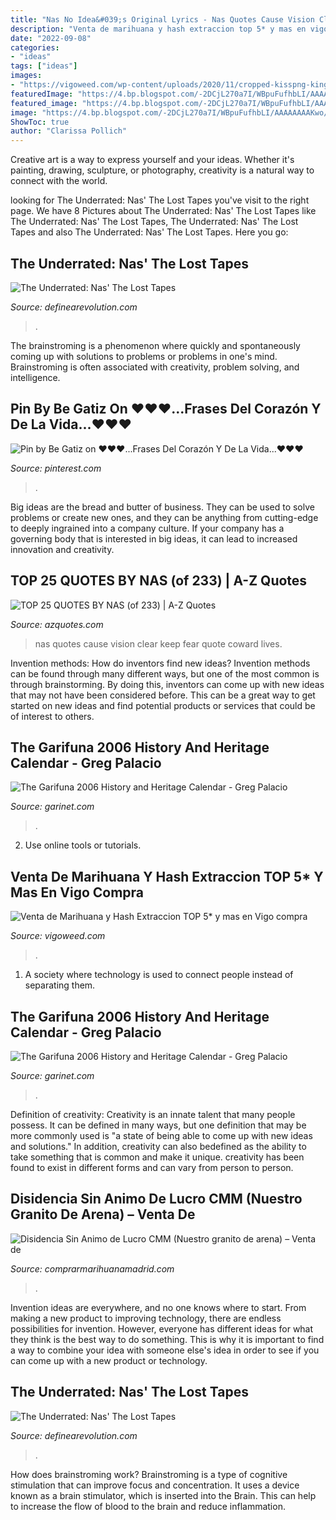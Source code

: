 ```yaml
---
title: "Nas No Idea&#039;s Original Lyrics - Nas Quotes Cause Vision Clear Keep Fear Quote Coward Lives"
description: "Venta de marihuana y hash extraccion top 5* y mas en vigo compra"
date: "2022-09-08"
categories:
- "ideas"
tags: ["ideas"]
images:
- "https://vigoweed.com/wp-content/uploads/2020/11/cropped-kisspng-kingdom-of-galicia-flag-of-galicia-galician-5af549addd2711.8863074115260246219059-1-150x150.jpg"
featuredImage: "https://4.bp.blogspot.com/-2DCjL270a7I/WBpuFufhbLI/AAAAAAAAKwo/7v7kYu4-yu0APx59AGN2U5BXUfbWqt9QwCLcB/s1600/nas%2B01.jpg"
featured_image: "https://4.bp.blogspot.com/-2DCjL270a7I/WBpuFufhbLI/AAAAAAAAKwo/7v7kYu4-yu0APx59AGN2U5BXUfbWqt9QwCLcB/s1600/nas%2B01.jpg"
image: "https://4.bp.blogspot.com/-2DCjL270a7I/WBpuFufhbLI/AAAAAAAAKwo/7v7kYu4-yu0APx59AGN2U5BXUfbWqt9QwCLcB/s1600/nas%2B01.jpg"
ShowToc: true
author: "Clarissa Pollich"
---
```



Creative art is a way to express yourself and your ideas. Whether it's painting, drawing, sculpture, or photography, creativity is a natural way to connect with the world.

	

		
looking for The Underrated: Nas&#039; The Lost Tapes you've visit to the right page. We have 8 Pictures about The Underrated: Nas&#039; The Lost Tapes like The Underrated: Nas&#039; The Lost Tapes, The Underrated: Nas&#039; The Lost Tapes and also The Underrated: Nas&#039; The Lost Tapes. Here you go:
		
    
## The Underrated: Nas&#039; The Lost Tapes

<img loading=lazy src="https://4.bp.blogspot.com/-2DCjL270a7I/WBpuFufhbLI/AAAAAAAAKwo/7v7kYu4-yu0APx59AGN2U5BXUfbWqt9QwCLcB/s1600/nas%2B01.jpg" onerror="this.onerror=null;this.src='https://tse1.mm.bing.net/th?id=OIP.pACsxvtnaPf04XpWm06sEwAAAA&amp;pid=15.1';" alt="The Underrated: Nas&#039; The Lost Tapes">

_Source: definearevolution.com_

>. 

	

The brainstroming is a phenomenon where quickly and spontaneously coming up with solutions to problems or problems in one's mind. Brainstroming is often associated with creativity, problem solving, and intelligence.

    
## Pin By Be Gatiz On ♥♥♥...Frases Del Corazón Y De La Vida...♥♥♥

<img loading=lazy src="https://i.pinimg.com/originals/59/19/3f/59193f471258c49ea2d9e69bbde69ecb.jpg" onerror="this.onerror=null;this.src='https://tse1.mm.bing.net/th?id=OIP.oCo09IN9aGE_PV8JZrpetQHaGp&amp;pid=15.1';" alt="Pin by Be Gatiz on ♥♥♥...Frases Del Corazón Y De La Vida...♥♥♥">

_Source: pinterest.com_

>. 

	

Big ideas are the bread and butter of business. They can be used to solve problems or create new ones, and they can be anything from cutting-edge to deeply ingrained into a company culture. If your company has a governing body that is interested in big ideas, it can lead to increased innovation and creativity.

    
## TOP 25 QUOTES BY NAS (of 233) | A-Z Quotes

<img loading=lazy src="https://www.azquotes.com/vangogh-image-quotes/67/53/Quotation-Nas-You-have-to-keep-your-vision-clear-cause-only-a-67-53-30.jpg" onerror="this.onerror=null;this.src='https://tse3.mm.bing.net/th?id=OIP.Ya8gL1SehxhKWO3YdmnF1QHaEg&amp;pid=15.1';" alt="TOP 25 QUOTES BY NAS (of 233) | A-Z Quotes">

_Source: azquotes.com_

>nas quotes cause vision clear keep fear quote coward lives. 

	

Invention methods: How do inventors find new ideas?
Invention methods can be found through many different ways, but one of the most common is through brainstorming. By doing this, inventors can come up with new ideas that may not have been considered before. This can be a great way to get started on new ideas and find potential products or services that could be of interest to others.

    
## The Garifuna 2006 History And Heritage Calendar - Greg Palacio

<img loading=lazy src="http://www.garinet.com/webstore/products/tshirt_drummers_dugu_isiah.jpg" onerror="this.onerror=null;this.src='https://tse2.mm.bing.net/th?id=OIP.dFAIHHUQaixwR1P3_8Fr9AHaFy&amp;pid=15.1';" alt="The Garifuna 2006 History and Heritage Calendar - Greg Palacio">

_Source: garinet.com_

>. 

	

2. Use online tools or tutorials.

    
## Venta De Marihuana Y Hash Extraccion TOP 5* Y Mas En Vigo Compra

<img loading=lazy src="https://vigoweed.com/wp-content/uploads/2020/11/cropped-kisspng-kingdom-of-galicia-flag-of-galicia-galician-5af549addd2711.8863074115260246219059-1-150x150.jpg" onerror="this.onerror=null;this.src='https://tse1.mm.bing.net/th?id=OIP.fpaHrOE59SPxqjD1RZpX6gAAAA&amp;pid=15.1';" alt="Venta de Marihuana y Hash Extraccion TOP 5* y mas en Vigo compra">

_Source: vigoweed.com_

>. 

	

1. A society where technology is used to connect people instead of separating them.

    
## The Garifuna 2006 History And Heritage Calendar - Greg Palacio

<img loading=lazy src="http://www.garinet.com/webstore/products/OnTheFarm30By40Ins-$400.00.jpg" onerror="this.onerror=null;this.src='https://tse1.mm.bing.net/th?id=OIP.hnXsdoiZZg8K-cuiTdQ2WgAAAA&amp;pid=15.1';" alt="The Garifuna 2006 History and Heritage Calendar - Greg Palacio">

_Source: garinet.com_

>. 

	

Definition of creativity:
Creativity is an innate talent that many people possess. It can be defined in many ways, but one definition that may be more commonly used is "a state of being able to come up with new ideas and solutions." In addition, creativity can also bedefined as the ability to take something that is common and make it unique. creativity has been found to exist in different forms and can vary from person to person.

    
## Disidencia Sin Animo De Lucro CMM (Nuestro Granito De Arena) – Venta De

<img loading=lazy src="https://imagenes.elpais.com/resizer/xD_2DGv5XJYAtf6cx75MJSjxH_o=/1500x0/cloudfront-eu-central-1.images.arcpublishing.com/prisa/UUA4MGZAHNHN7M3VFTUUBWDXZ4.jpg" onerror="this.onerror=null;this.src='https://tse1.mm.bing.net/th?id=OIP.T95ONEip0-onXIJZXkmr9wHaEK&amp;pid=15.1';" alt="Disidencia Sin Animo de Lucro CMM (Nuestro granito de arena) – Venta de">

_Source: comprarmarihuanamadrid.com_

>. 

	

Invention ideas are everywhere, and no one knows where to start. From making a new product to improving technology, there are endless possibilities for invention. However, everyone has different ideas for what they think is the best way to do something. This is why it is important to find a way to combine your idea with someone else's idea in order to see if you can come up with a new product or technology.

    
## The Underrated: Nas&#039; The Lost Tapes

<img loading=lazy src="https://4.bp.blogspot.com/-2DCjL270a7I/WBpuFufhbLI/AAAAAAAAKwo/7v7kYu4-yu0APx59AGN2U5BXUfbWqt9QwCLcB/s320/nas%2B01.jpg" onerror="this.onerror=null;this.src='https://tse2.mm.bing.net/th?id=OIP.Z-MotUP1leSsyvJVv5AuxAAAAA&amp;pid=15.1';" alt="The Underrated: Nas&#039; The Lost Tapes">

_Source: definearevolution.com_

>. 

	

How does brainstroming work?
Brainstroming is a type of cognitive stimulation that can improve focus and concentration. It uses a device known as a brain stimulator, which is inserted into the Brain. This can help to increase the flow of blood to the brain and reduce inflammation.

